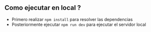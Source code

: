 ## Como ejecutar en local ? 

- Primero realizar ```npm install``` para resolver las dependencias
- Posteriormente ejecutar ```npm run dev``` para ejecutar el servidor local 